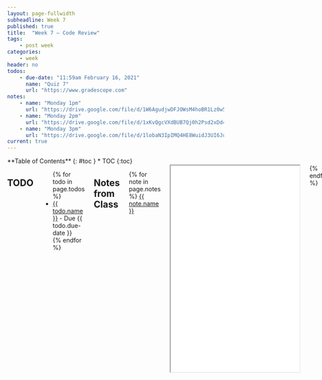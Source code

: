 ```yaml
---
layout: page-fullwidth
subheadline: Week 7
published: true
title:  "Week 7 – Code Review"
tags:
    - post week
categories:
    - week
header: no
todos:
    - due-date: "11:59am February 16, 2021"
      name: "Quiz 7"
      url: "https://www.gradescope.com"
notes:
    - name: "Monday 1pm"
      url: "https://drive.google.com/file/d/1W6AgudjwDFJOWsM4hoBR1Lz0w5bb0ct7"
    - name: "Monday 2pm"
      url: "https://drive.google.com/file/d/1xKvQgcVXdBUB7Qj0h2Psd2xDd4TB-EbW"
    - name: "Monday 3pm"
      url: "https://drive.google.com/file/d/1lobaN3IpIMQ4HE8WuidJ3UI6Ju6wk16J"
current: true
---
```


<div class="row">
<div class="medium-4 medium-push-8 columns" markdown="1">
<div class="panel radius fixed-toc"  data-options="sticky_on:large" markdown="1">
**Table of Contents**
{: #toc }
*  TOC
{:toc}
</div>
</div><!-- /.medium-4.columns -->

<div class="medium-8 medium-pull-4 columns" markdown="1">

## TODO

<ul>
{% for todo in page.todos %}
<li><a href="{{ todo.url }}">{{ todo.name }}</a> - Due {{ todo.due-date }}</li>
{% endfor %}
</ul>

## Notes from Class

{% for note in page.notes %}
<a href="{{ note.url }}">{{ note.name }}</a>
<iframe src="{{ note.url }}/preview" width="640" height="480" allow="autoplay"></iframe>
{% endfor %}

- <a href="https://github.com/ucsd-cse15l-w22/markdown-parse/tree/2pm">Monday 1pm Code</a>
- <a href="https://github.com/ucsd-cse15l-w22/markdown-parse/tree/3pm">Monday 2pm Code</a>
- <a href="https://github.com/ucsd-cse15l-w22/markdown-parse/tree/4pm">Monday 3pm Code</a>


## Lab Tasks

In this lab, you will review another group's code to give feedback, find new
bugs, and learn from each other.

The overall plan for lab is:

1. You will get a link to a repository from another group, download and work on
the code for 30-40 minutes.
2. Half of your group will meet with half of that group to ask questions and
discuss; the other half of your group will stay to answer questions from a group
that's reviewing your code.
3. You'll regroup with your entire group to finalize specific feedback on the
code you are reviewing.

### Part 1 – Initial Review

Your lab tutor will provide you with a link to a repository for another group.

Clone it, and complete the following tasks. For each, document it in your notes
file:

- Run their tests. What was the easiest way to run their tests? What commands
did you use? Did you have any trouble doing this?
- Does your group have any tests that they don't have? Add them and run them. Do
they pass? Make a commit with the newly-added tests.
- Do they have any tests that no one in your group has? Make a note of which ones
in the notes document.
- Choose an example input and trace through the code with that input. In your
trace, build a table with a row for each iteration of the loop (or each loop, if
the group added multiple), showing the value of each variable at the beginning
and end of the loop. You can try doing this by hand, but it may be much more
effective to do it with print statements!

Your goal should be twofold:

1. Come up with at least two issues to report (you'll do this as actual issue
submissions later). For each, include the failure-inducing input and the
symptom; save it in your Google doc for now. For at least one of the issues, try
to fix it.

2. Come up with questions for the group as you do this. For example:
    - Are you unsure why a particular condition works the way it does?
    - Do you think there is a bug in their code?
    - Are you unsure what the purpose of one of the variables is?
    - What are some missing test cases, and why are they important to include?

Write at least 3 questions down in your Google Sheet. You are going to ask these
questions to the other group.

### Part 2 – Discussion

The lab leaders will help reorganize your groups so that half of your group goes
to the group of the code you are reviewing to ask questions, and half of your
group meets with a group that is reviewing _their_ code.

Ask the questions you wrote down and **write down the answers**, and discuss
interesting differences you've noticed between your code and the other group's.

### Part 3 – Review, Issues, and Pull Request

Next, you will use what you learned to make suggestions for improvements to the
other team's repository. Submit the two issues you came up with earlier as
Github issues.

Take the time to nicely format these and make them helpful to the team you are
reviewing for. Make sure across your two issues to do the following:

- Go look at their code and link directly to a line you think could be changed
or added to in order to fix an issue (you can click on line numbers in Github to
get a direct link to that line)
- Include a code block with a test file you wrote – it's important to put it in
a code block and not a screenshot so they can easily copy-paste it!
- Include a code block or screenshot of the test failing so you can easily
describe the symptom.
- For at least one of the issues, make sure to suggest a fix.

In all of this communication, remember to be polite, professional, and focus on
giving detail and clear writing. A huge part of the job of a working software
professional or researcher is _accurately communicating about code and system
behavior_. This lab is practice in that, and pull requests/issues are one way
professional engineers do this all the time.



